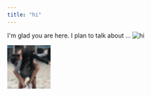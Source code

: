 ```yaml
---
title: "hi"
---
```


I'm glad you are here. I plan to talk about ...
![hi](https://user-images.githubusercontent.com/63884914/118277717-12004100-b497-11eb-8888-47a1e1aee2aa.png)

<img src="/assets/hi.png" height="100" width="100">

